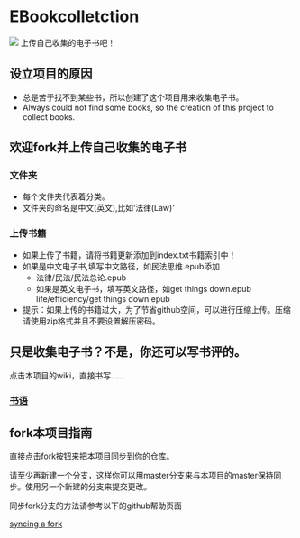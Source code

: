# EBookcolletction
![](https://github.com/WeihuaGu/EBookcollection/blob/master/book.jpg)
上传自己收集的电子书吧！

## 设立项目的原因
* 总是苦于找不到某些书，所以创建了这个项目用来收集电子书。
* Always could not find some books, so the creation of this project to collect books.

## 欢迎fork并上传自己收集的电子书

### 文件夹
* 每个文件夹代表着分类。
* 文件夹的命名是中文(英文),比如‘法律(Law)'

### 上传书籍
* 如果上传了书籍，请将书籍更新添加到index.txt书籍索引中！
* 如果是中文电子书,填写中文路径，如民法思维.epub添加
  * 法律/民法/民法总论.epub
  * 如果是英文电子书，填写英文路径，如get things down.epub life/efficiency/get things down.epub
* 提示：如果上传的书籍过大，为了节省github空间，可以进行压缩上传。压缩请使用zip格式并且不要设置解压密码。

## 只是收集电子书？不是，你还可以写书评的。

点击本项目的wiki，直接书写……
### [书语](https://github.com/WeihuaGu/EBookcollection/wiki/%E4%B9%A6%E8%AF%AD)

## fork本项目指南
直接点击fork按钮来把本项目同步到你的仓库。

请至少再新建一个分支，这样你可以用master分支来与本项目的master保持同步。使用另一个新建的分支来提交更改。

同步fork分支的方法请参考以下的github帮助页面

[syncing a fork](https://help.github.com/articles/syncing-a-fork/)
